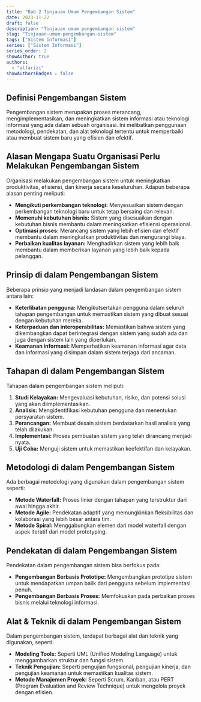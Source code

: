 ```yaml
---
title: "Bab 2 Tinjauan Umum Pengembangan Sistem"
date: 2023-11-22
draft: false
description: "Tinjauan umum pengembangan sistem"
slug: "Tinjauan-umum-pengembangan-sistem"
tags: ["Sistem informasi"]
series: ["Sistem Informasi"]
series_order: 2
showAuthor: true
authors:
  - "alfarizi"
showAuthorsBadges : false
---
```


## Definisi Pengembangan Sistem

Pengembangan sistem merupakan proses merancang, mengimplementasikan, dan meningkatkan sistem informasi atau teknologi informasi yang ada dalam sebuah organisasi. Ini melibatkan penggunaan metodologi, pendekatan, dan alat teknologi tertentu untuk memperbaiki atau membuat sistem baru yang efisien dan efektif.

## Alasan Mengapa Suatu Organisasi Perlu Melakukan Pengembangan Sistem

Organisasi melakukan pengembangan sistem untuk meningkatkan produktivitas, efisiensi, dan kinerja secara keseluruhan. Adapun beberapa alasan penting meliputi:

- **Mengikuti perkembangan teknologi:** Menyesuaikan sistem dengan perkembangan teknologi baru untuk tetap bersaing dan relevan.
- **Memenuhi kebutuhan bisnis:** Sistem yang disesuaikan dengan kebutuhan bisnis membantu dalam meningkatkan efisiensi operasional.
- **Optimasi proses:** Merancang sistem yang lebih efisien dan efektif membantu dalam meningkatkan produktivitas dan mengurangi biaya.
- **Perbaikan kualitas layanan:** Menghadirkan sistem yang lebih baik membantu dalam memberikan layanan yang lebih baik kepada pelanggan.

## Prinsip di dalam Pengembangan Sistem

Beberapa prinsip yang menjadi landasan dalam pengembangan sistem antara lain:

- **Keterlibatan pengguna:** Mengikutsertakan pengguna dalam seluruh tahapan pengembangan untuk memastikan sistem yang dibuat sesuai dengan kebutuhan mereka.
- **Keterpaduan dan interoperabilitas:** Memastikan bahwa sistem yang dikembangkan dapat berintegrasi dengan sistem yang sudah ada dan juga dengan sistem lain yang diperlukan.
- **Keamanan informasi:** Memperhatikan keamanan informasi agar data dan informasi yang disimpan dalam sistem terjaga dari ancaman.

## Tahapan di dalam Pengembangan Sistem

Tahapan dalam pengembangan sistem meliputi:

1. **Studi Kelayakan:** Mengevaluasi kebutuhan, risiko, dan potensi solusi yang akan diimplementasikan.
2. **Analisis:** Mengidentifikasi kebutuhan pengguna dan menentukan persyaratan sistem.
3. **Perancangan:** Membuat desain sistem berdasarkan hasil analisis yang telah dilakukan.
4. **Implementasi:** Proses pembuatan sistem yang telah dirancang menjadi nyata.
5. **Uji Coba:** Menguji sistem untuk memastikan keefektifan dan kelayakan.

## Metodologi di dalam Pengembangan Sistem

Ada berbagai metodologi yang digunakan dalam pengembangan sistem seperti:

- **Metode Waterfall:** Proses linier dengan tahapan yang terstruktur dari awal hingga akhir.
- **Metode Agile:** Pendekatan adaptif yang memungkinkan fleksibilitas dan kolaborasi yang lebih besar antara tim.
- **Metode Spiral:** Menggabungkan elemen dari model waterfall dengan aspek iteratif dari model prototyping.

## Pendekatan di dalam Pengembangan Sistem

Pendekatan dalam pengembangan sistem bisa berfokus pada:

- **Pengembangan Berbasis Prototipe:** Mengembangkan prototipe sistem untuk mendapatkan umpan balik dari pengguna sebelum implementasi penuh.
- **Pengembangan Berbasis Proses:** Memfokuskan pada perbaikan proses bisnis melalui teknologi informasi.

## Alat & Teknik di dalam Pengembangan Sistem

Dalam pengembangan sistem, terdapat berbagai alat dan teknik yang digunakan, seperti:

- **Modeling Tools:** Seperti UML (Unified Modeling Language) untuk menggambarkan struktur dan fungsi sistem.
- **Teknik Pengujian:** Seperti pengujian fungsional, pengujian kinerja, dan pengujian keamanan untuk memastikan kualitas sistem.
- **Metode Manajemen Proyek:** Seperti Scrum, Kanban, atau PERT (Program Evaluation and Review Technique) untuk mengelola proyek dengan efisien.
